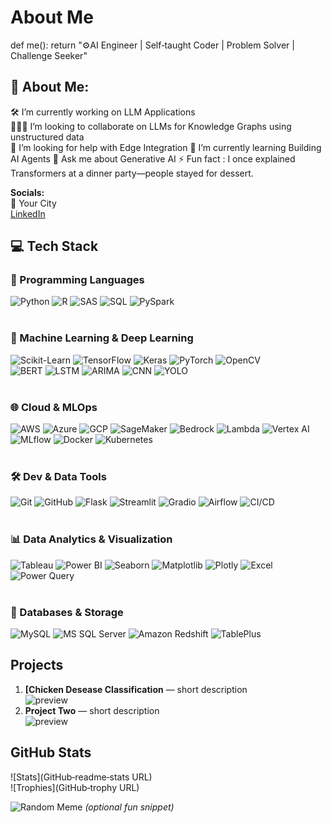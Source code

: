 # About Me
def me():
  return "⚙️AI Engineer | Self‑taught Coder | Problem Solver | Challenge Seeker"

## 🌟 About Me:

🛠 I’m currently working on LLM Applications  
🧑‍🤝‍🧑 I’m looking to collaborate on LLMs for Knowledge Graphs using unstructured data  
🤝 I’m looking for help with Edge Integration 
🌱 I’m currently learning Building AI Agents 
💬 Ask me about Generative AI 
⚡ Fun fact :  I once explained Transformers at a dinner party—people stayed for dessert.


**Socials:**  
📍 Your City  
[LinkedIn](https://linkedin.com/in/techo)

## 💻 Tech Stack

### 🚀 Programming Languages
![Python](https://img.shields.io/badge/Python-informational?style=for-the-badge&logo=python&logoColor=white)
![R](https://img.shields.io/badge/R-informational?style=for-the-badge&logo=r&logoColor=white)
![SAS](https://img.shields.io/badge/SAS-informational?style=for-the-badge&logo=sas&logoColor=white)
![SQL](https://img.shields.io/badge/SQL-informational?style=for-the-badge&logo=mysql&logoColor=white)
![PySpark](https://img.shields.io/badge/PySpark-informational?style=for-the-badge&logo=apachespark&logoColor=white)  
<br>

### 🧠 Machine Learning & Deep Learning
![Scikit-Learn](https://img.shields.io/badge/Scikit--Learn-informational?style=for-the-badge&logo=scikitlearn&logoColor=white)
![TensorFlow](https://img.shields.io/badge/TensorFlow-informational?style=for-the-badge&logo=tensorflow&logoColor=white)
![Keras](https://img.shields.io/badge/Keras-informational?style=for-the-badge&logo=keras&logoColor=white)
![PyTorch](https://img.shields.io/badge/PyTorch-informational?style=for-the-badge&logo=pytorch&logoColor=white)
![OpenCV](https://img.shields.io/badge/OpenCV-informational?style=for-the-badge&logo=opencv&logoColor=white)  
![BERT](https://img.shields.io/badge/BERT-informational?style=for-the-badge&logo=google&logoColor=white)
![LSTM](https://img.shields.io/badge/LSTM-informational?style=for-the-badge&logo=keras&logoColor=white)
![ARIMA](https://img.shields.io/badge/ARIMA-informational?style=for-the-badge&logo=python&logoColor=white)
![CNN](https://img.shields.io/badge/CNN-informational?style=for-the-badge&logo=keras&logoColor=white)
![YOLO](https://img.shields.io/badge/YOLO-informational?style=for-the-badge&logo=yolo&logoColor=white)  
<br>

### 🌐 Cloud & MLOps
![AWS](https://img.shields.io/badge/AWS-informational?style=for-the-badge&logo=amazonaws&logoColor=white)
![Azure](https://img.shields.io/badge/Azure-informational?style=for-the-badge&logo=microsoftazure&logoColor=white)
![GCP](https://img.shields.io/badge/GCP-informational?style=for-the-badge&logo=googlecloud&logoColor=white)
![SageMaker](https://img.shields.io/badge/SageMaker-informational?style=for-the-badge&logo=amazonaws&logoColor=white)
![Bedrock](https://img.shields.io/badge/Bedrock-informational?style=for-the-badge&logo=amazonaws&logoColor=white)
![Lambda](https://img.shields.io/badge/AWS%20Lambda-informational?style=for-the-badge&logo=awslambda&logoColor=white)
![Vertex AI](https://img.shields.io/badge/Vertex%20AI-informational?style=for-the-badge&logo=googlecloud&logoColor=white)
![MLflow](https://img.shields.io/badge/MLflow-informational?style=for-the-badge&logo=mlflow&logoColor=white)
![Docker](https://img.shields.io/badge/Docker-informational?style=for-the-badge&logo=docker&logoColor=white)
![Kubernetes](https://img.shields.io/badge/Kubernetes-informational?style=for-the-badge&logo=kubernetes&logoColor=white)  
<br>

### 🛠️ Dev & Data Tools
![Git](https://img.shields.io/badge/Git-informational?style=for-the-badge&logo=git&logoColor=white)
![GitHub](https://img.shields.io/badge/GitHub-informational?style=for-the-badge&logo=github&logoColor=white)
![Flask](https://img.shields.io/badge/Flask-informational?style=for-the-badge&logo=flask&logoColor=white)
![Streamlit](https://img.shields.io/badge/Streamlit-informational?style=for-the-badge&logo=streamlit&logoColor=white)
![Gradio](https://img.shields.io/badge/Gradio-informational?style=for-the-badge&logo=gradio&logoColor=white)
![Airflow](https://img.shields.io/badge/Airflow-informational?style=for-the-badge&logo=apacheairflow&logoColor=white)
![CI/CD](https://img.shields.io/badge/CI/CD-informational?style=for-the-badge&logo=githubactions&logoColor=white)  
<br>

### 📊 Data Analytics & Visualization
![Tableau](https://img.shields.io/badge/Tableau-informational?style=for-the-badge&logo=tableau&logoColor=white)
![Power BI](https://img.shields.io/badge/Power%20BI-informational?style=for-the-badge&logo=powerbi&logoColor=white)
![Seaborn](https://img.shields.io/badge/Seaborn-informational?style=for-the-badge&logo=python&logoColor=white)
![Matplotlib](https://img.shields.io/badge/Matplotlib-informational?style=for-the-badge&logo=python&logoColor=white)
![Plotly](https://img.shields.io/badge/Plotly-informational?style=for-the-badge&logo=plotly&logoColor=white)
![Excel](https://img.shields.io/badge/Excel-informational?style=for-the-badge&logo=microsoftexcel&logoColor=white)
![Power Query](https://img.shields.io/badge/Power%20Query-informational?style=for-the-badge&logo=microsoft&logoColor=white)  
<br>

### 🧱 Databases & Storage
![MySQL](https://img.shields.io/badge/MySQL-informational?style=for-the-badge&logo=mysql&logoColor=white)
![MS SQL Server](https://img.shields.io/badge/SQL%20Server-informational?style=for-the-badge&logo=microsoftsqlserver&logoColor=white)
![Amazon Redshift](https://img.shields.io/badge/Redshift-informational?style=for-the-badge&logo=amazonredshift&logoColor=white)
![TablePlus](https://img.sh)


## Projects
1. **[Chicken Desease Classification** — short description  
   ![preview]([url](https://github.com/TPVinnie/chicken_disease_classification))
2. **Project Two** — short description  
   ![preview](url)

## GitHub Stats  
![Stats](GitHub‑readme‑stats URL)  
![Trophies](GitHub‑trophy URL)

![Random Meme](URL)  *(optional fun snippet)*
